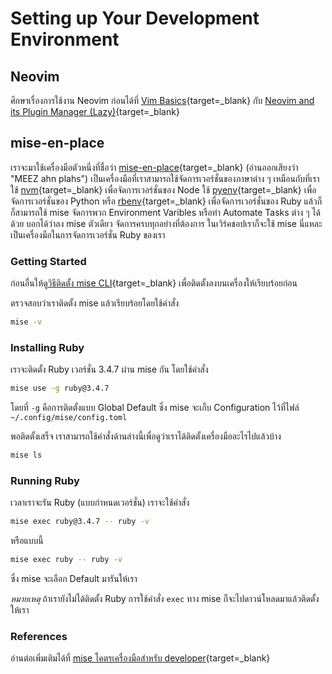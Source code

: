 # Setting up Your Development Environment

## Neovim

ศึกษาเรื่องการใช้งาน Neovim ก่อนได้ที่ [Vim
Basics](https://zkan.github.io/neovim-zellij-workshop/vim-basics/){target=_blank}
กับ [Neovim and its Plugin Manager
(Lazy)](https://zkan.github.io/neovim-zellij-workshop/neovim-lazy/){target=_blank}

## mise-en-place

เราจะมาใช้เครื่องมือตัวหนึ่งที่ชื่อว่า
[mise-en-place](https://mise.jdx.dev/){target=_blank} (อ่านออกเสียงว่า "MEEZ ahn
plahs") เป็นเครื่องมือที่เราสามารถใช้จัดการเวอร์ชั่นของภาษาต่าง ๆ เหมือนกับที่เราใช้
[nvm](https://github.com/nvm-sh/nvm){target=_blank} เพื่อจัดการเวอร์ชั่นของ Node ใช้
[pyenv](https://github.com/pyenv/pyenv){target=_blank} เพื่อจัดการเวอร์ชั่นของ Python
หรือ [rbenv](https://github.com/rbenv/rbenv){target=_blank} เพื่อจัดการเวอร์ชั่นของ
Ruby แล้วก็ก็สามารถใช้ mise จัดการพวก Environment Varibles หรือทำ Automate Tasks ต่าง ๆ
ได้ด้วย บอกได้ว่าลง mise ตัวเดียว จัดการครบทุกอย่างที่ต้องการ ในเวิร์คชอปเราก็จะใช้ mise
นี่แหละเป็นเครื่องมือในการจัดการเวอร์ชั่น Ruby ของเรา

### Getting Started

ก่อนอื่นให้ดู[วิธีติดตั้ง mise
CLI](https://mise.jdx.dev/getting-started.html#installing-mise-cli){target=_blank}
เพื่อติดตั้งลงบนเครื่องให้เรียบร้อยก่อน

ตรวจสอบว่าเราติดตั้ง mise แล้วเรียบร้อยโดยใช้คำสั่ง

```bash
mise -v
```

### Installing Ruby

เราจะติดตั้ง Ruby เวอร์ชั่น 3.4.7 ผ่าน mise กัน โดยใช้คำสั่ง

```bash
mise use -g ruby@3.4.7
```

โดยที่ `-g` คือการติดตั้งแบบ Global Default ซึ่ง mise จะเก็บ Configuration ไว้ที่ไฟล์
`~/.config/mise/config.toml`

พอติดตั้งเสร็จ เราสามารถใช้คำสั่งด้านล่างนี้เพื่อดูว่าเราได้ติดตั้งเครื่องมืออะไรไปแล้วบ้าง

```bash
mise ls
```

### Running Ruby

เวลาเราจะรัน Ruby (แบบกำหนดเวอร์ชั่น) เราจะใช้คำสั่ง

```bash
mise exec ruby@3.4.7 -- ruby -v
```

หรือแบบนี้

```bash
mise exec ruby -- ruby -v
```

ซึ่ง mise จะเลือก Default มารันให้เรา

*หมายเหตุ* ถ้าเรายังไม่ได้ติดตั้ง Ruby การใช้คำสั่ง `exec` ทาง mise
ก็จะไปดาวน์โหลดมาแล้วติดตั้งให้เรา

### References

อ่านต่อเพิ่มเติมได้ที่ [mise โคตรเครื่องมือสำหรับ
developer](https://medium.com/odds-team/mise-%E0%B9%82%E0%B8%84%E0%B8%95%E0%B8%A3%E0%B9%80%E0%B8%84%E0%B8%A3%E0%B8%B7%E0%B9%88%E0%B8%AD%E0%B8%87%E0%B8%A1%E0%B8%B7%E0%B8%AD%E0%B8%AA%E0%B8%B3%E0%B8%AB%E0%B8%A3%E0%B8%B1%E0%B8%9A-developer-3487e283785c){target=_blank}
